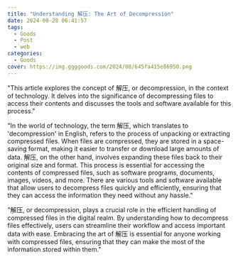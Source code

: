 ```yaml
---
title: "Understanding 解压: The Art of Decompression"
date: 2024-08-28 06:41:57
tags:
  - Goods
  - Post
  - web
categories:
  - Goods
cover: https://img.ggggoods.com/2024/08/645fa415e86950.png
---
```


"This article explores the concept of 解压, or decompression, in the context of technology. It delves into the significance of decompressing files to access their contents and discusses the tools and software available for this process."

"In the world of technology, the term 解压, which translates to 'decompression' in English, refers to the process of unpacking or extracting compressed files. When files are compressed, they are stored in a space-saving format, making it easier to transfer or download large amounts of data. 解压, on the other hand, involves expanding these files back to their original size and format. This process is essential for accessing the contents of compressed files, such as software programs, documents, images, videos, and more. There are various tools and software available that allow users to decompress files quickly and efficiently, ensuring that they can access the information they need without any hassle."

"解压, or decompression, plays a crucial role in the efficient handling of compressed files in the digital realm. By understanding how to decompress files effectively, users can streamline their workflow and access important data with ease. Embracing the art of 解压 is essential for anyone working with compressed files, ensuring that they can make the most of the information stored within them."
